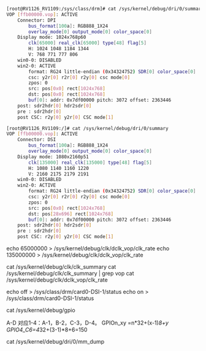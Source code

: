 ```sh
[root@RV1126_RV1109:/sys/class/drm]# cat /sys/kernel/debug/dri/0/summary
VOP [ffb00000.vop]: ACTIVE
    Connector: DPI
        bus_format[100a]: RGB888_1X24
        overlay_mode[0] output_mode[0] color_space[0]
    Display mode: 1024x768p60
        clk[65000] real_clk[65000] type[48] flag[5]
        H: 1024 1048 1184 1344
        V: 768 771 777 806
    win0-0: DISABLED
    win2-0: ACTIVE
        format: RG24 little-endian (0x34324752) SDR[0] color_space[0]
        csc: y2r[0] r2r[0] r2y[0] csc mode[0]
        zpos: 0
        src: pos[0x0] rect[1024x768]
        dst: pos[0x0] rect[1024x768]
        buf[0]: addr: 0x7df00000 pitch: 3072 offset: 2363446
    post: sdr2hdr[0] hdr2sdr[0]
    pre : sdr2hdr[0]
    post CSC: r2y[0] y2r[0] CSC mode[1]

[root@RV1126_RV1109:/]# cat /sys/kernel/debug/dri/0/summary
VOP [ffb00000.vop]: ACTIVE
    Connector: DSI
        bus_format[100a]: RGB888_1X24
        overlay_mode[0] output_mode[0] color_space[0]
    Display mode: 1080x2160p51
        clk[135000] real_clk[135000] type[48] flag[5]
        H: 1080 1140 1160 1220
        V: 2160 2175 2179 2191
    win0-0: DISABLED
    win2-0: ACTIVE
        format: RG24 little-endian (0x34324752) SDR[0] color_space[0]
        csc: y2r[0] r2r[0] r2y[0] csc mode[0]
        zpos: 0
        src: pos[0x0] rect[1024x768]
        dst: pos[28x696] rect[1024x768]
        buf[0]: addr: 0x7df00000 pitch: 3072 offset: 2363446
    post: sdr2hdr[0] hdr2sdr[0]
    pre : sdr2hdr[0]
    post CSC: r2y[0] y2r[0] CSC mode[1]
```


echo 65000000 > /sys/kernel/debug/clk/dclk_vop/clk_rate
echo 135000000 > /sys/kernel/debug/clk/dclk_vop/clk_rate

cat /sys/kernel/debug/clk/clk_summary
cat /sys/kernel/debug/clk/clk_summary | grep vop
cat /sys/kernel/debug/clk/dclk_vop/clk_rate

echo off > /sys/class/drm/card0-DSI-1/status
echo on > /sys/class/drm/card0-DSI-1/status

cat /sys/kernel/debug/gpio

A-D 对应1-4：A-1，B-2，C-3，D-4。
GPIOn_xy =n*32+(x-1)*8+y
GPIO4_C6=4*32+(3-1)*8+6=150

cat /sys/kernel/debug/dri/0/mm_dump